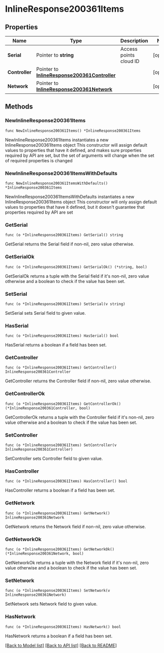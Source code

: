 # InlineResponse200361Items

## Properties

Name | Type | Description | Notes
------------ | ------------- | ------------- | -------------
**Serial** | Pointer to **string** | Access points cloud ID | [optional] 
**Controller** | Pointer to [**InlineResponse200361Controller**](InlineResponse200361Controller.md) |  | [optional] 
**Network** | Pointer to [**InlineResponse200361Network**](InlineResponse200361Network.md) |  | [optional] 

## Methods

### NewInlineResponse200361Items

`func NewInlineResponse200361Items() *InlineResponse200361Items`

NewInlineResponse200361Items instantiates a new InlineResponse200361Items object
This constructor will assign default values to properties that have it defined,
and makes sure properties required by API are set, but the set of arguments
will change when the set of required properties is changed

### NewInlineResponse200361ItemsWithDefaults

`func NewInlineResponse200361ItemsWithDefaults() *InlineResponse200361Items`

NewInlineResponse200361ItemsWithDefaults instantiates a new InlineResponse200361Items object
This constructor will only assign default values to properties that have it defined,
but it doesn't guarantee that properties required by API are set

### GetSerial

`func (o *InlineResponse200361Items) GetSerial() string`

GetSerial returns the Serial field if non-nil, zero value otherwise.

### GetSerialOk

`func (o *InlineResponse200361Items) GetSerialOk() (*string, bool)`

GetSerialOk returns a tuple with the Serial field if it's non-nil, zero value otherwise
and a boolean to check if the value has been set.

### SetSerial

`func (o *InlineResponse200361Items) SetSerial(v string)`

SetSerial sets Serial field to given value.

### HasSerial

`func (o *InlineResponse200361Items) HasSerial() bool`

HasSerial returns a boolean if a field has been set.

### GetController

`func (o *InlineResponse200361Items) GetController() InlineResponse200361Controller`

GetController returns the Controller field if non-nil, zero value otherwise.

### GetControllerOk

`func (o *InlineResponse200361Items) GetControllerOk() (*InlineResponse200361Controller, bool)`

GetControllerOk returns a tuple with the Controller field if it's non-nil, zero value otherwise
and a boolean to check if the value has been set.

### SetController

`func (o *InlineResponse200361Items) SetController(v InlineResponse200361Controller)`

SetController sets Controller field to given value.

### HasController

`func (o *InlineResponse200361Items) HasController() bool`

HasController returns a boolean if a field has been set.

### GetNetwork

`func (o *InlineResponse200361Items) GetNetwork() InlineResponse200361Network`

GetNetwork returns the Network field if non-nil, zero value otherwise.

### GetNetworkOk

`func (o *InlineResponse200361Items) GetNetworkOk() (*InlineResponse200361Network, bool)`

GetNetworkOk returns a tuple with the Network field if it's non-nil, zero value otherwise
and a boolean to check if the value has been set.

### SetNetwork

`func (o *InlineResponse200361Items) SetNetwork(v InlineResponse200361Network)`

SetNetwork sets Network field to given value.

### HasNetwork

`func (o *InlineResponse200361Items) HasNetwork() bool`

HasNetwork returns a boolean if a field has been set.


[[Back to Model list]](../README.md#documentation-for-models) [[Back to API list]](../README.md#documentation-for-api-endpoints) [[Back to README]](../README.md)


